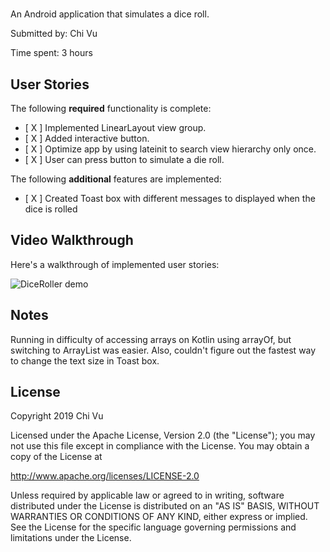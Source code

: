 # <DiceRoller>

An Android application that simulates a dice roll.

Submitted by: Chi Vu

Time spent: 3 hours

## User Stories

The following **required** functionality is complete:

* [ X ] Implemented LinearLayout view group.
* [ X ] Added interactive button.
* [ X ] Optimize app by using lateinit to search view hierarchy only once.
* [ X ] User can press button to simulate a die roll.

The following **additional** features are implemented:

* [ X ] Created Toast box with different messages to displayed when the dice is rolled


## Video Walkthrough 

Here's a walkthrough of implemented user stories:

<img src='dice_roll_demo.gif' title='DiceRoller animated demo' alt='DiceRoller demo' />

## Notes

Running in difficulty of accessing arrays on Kotlin using arrayOf, but switching to ArrayList was easier. Also,
couldn't figure out the fastest way to change the text size in Toast box. 

## License

Copyright 2019 Chi Vu

Licensed under the Apache License, Version 2.0 (the "License");
you may not use this file except in compliance with the License.
You may obtain a copy of the License at

http://www.apache.org/licenses/LICENSE-2.0

Unless required by applicable law or agreed to in writing, software
distributed under the License is distributed on an "AS IS" BASIS,
WITHOUT WARRANTIES OR CONDITIONS OF ANY KIND, either express or implied.
See the License for the specific language governing permissions and
limitations under the License.
